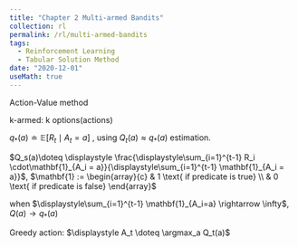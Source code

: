 ```yaml
---
title: "Chapter 2 Multi-armed Bandits"
collection: rl
permalink: /rl/multi-armed-bandits
tags:
  - Reinforcement Learning
  - Tabular Solution Method
date: "2020-12-01"
useMath: true
--- 
```



Action-Value method

k-armed: k options(actions)

$q_*(a) \doteq \mathbb{E}[R_t\mid A_t = a]$ , using $Q_t(a) \approx q_*(a)$ estimation.

$Q_s(a)\doteq \displaystyle \frac{\displaystyle\sum_{i=1}^{t-1} R_i \cdot\mathbf{1}_{A_i = a}}{\displaystyle\sum_{i=1}^{t-1}  \mathbf{1}_{A_i = a}}$, $\mathbf{1} := \begin{array}{c}
     & 1 \text{ if predicate is true} \\
     & 0 \text{ if predicate is false}
\end{array}$

when $\displaystyle\sum_{i=1}^{t-1} \mathbf{1}_{A_i=a} \rightarrow \infty$, $Q(a) \rightarrow q_*(a)$

Greedy action: $\displaystyle A_t \doteq \argmax_a Q_t(a)$